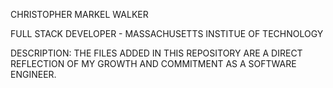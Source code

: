 CHRISTOPHER MARKEL WALKER

FULL STACK DEVELOPER - MASSACHUSETTS INSTITUE OF TECHNOLOGY 

DESCRIPTION: THE FILES ADDED IN THIS REPOSITORY ARE A DIRECT REFLECTION OF MY GROWTH AND COMMITMENT AS A SOFTWARE ENGINEER. 

